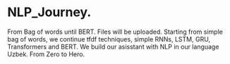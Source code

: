 # NLP_Journey.
From Bag of words until  BERT.
Files will be uploaded. Starting from simple bag of words, we continue tfdf techniques, simple RNNs, LSTM, GRU, Transformers and BERT. We build our asisstant with NLP in our language Uzbek. From Zero to Hero. 
